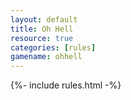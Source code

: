 ```yaml
---
layout: default
title: Oh Hell
resource: true
categories: [rules]
gamename: ohhell
---
```


{%- include rules.html -%}
